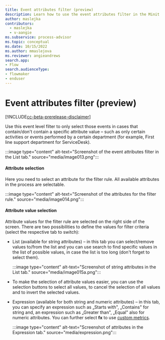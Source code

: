 ```yaml
---
title: Event attributes filter (preview)
description: Learn how to use the event attributes filter in the Minit desktop application in process advisor.
author: maslejka
contributors:
  - maslejka
  - v-aangie
ms.subservice: process-advisor
ms.topic: conceptual
ms.date: 10/15/2022
ms.author: mmaslejova
ms.reviewer: angieandrews
search.app:
- Flow
search.audienceType:
- flowmaker
- enduser
---
```


# Event attributes filter (preview)

[!INCLUDE[cc-beta-prerelease-disclaimer](../includes/cc-beta-prerelease-disclaimer.md)]

Use this event level filter to only select those events in cases that contain/don't contain a specific attribute value – such as only certain activities or events performed by a certain department (for example, First line support department for ServiceDesk).

:::image type="content" alt-text="Screenshot of the event attributes filter in the List tab." source="media/image013.png":::

#### Attribute selection

Here you need to select an attribute for the filter rule. All available attributes in the process are selectable.

:::image type="content" alt-text="Screenshot of the attributes for the filter rule." source="media/image014.png":::

#### Attribute value selection

Attribute values for the filter rule are selected on the right side of the screen.
There are two possibilities to define the values for filter criteria (select the respective tab to switch):

- List (available for string attributes) – in this tab you can select/remove values to/from the list and you can use search to find specific values in the list of possible values, in case the list is too long (don't forget to select them).

   :::image type="content" alt-text="Screenshot of string attributes in the  List tab." source="media/image015a.png":::

- To make the selection of attribute values easier, you can use the selection buttons to select all values, to cancel the selection of all values and to invert the selected values.

- Expression (available for both string and numeric attributes) – in this tab, you can specify an expression such as „Starts with", „Contains" for string and, an expression such as „Greater than", „Equal" also for numeric attributes. You can further select **fx** to use [custom metrics](custom-metrics.md).

   :::image type="content" alt-text="Screenshot of attributes in the Expression tab." source="media/expression.png":::




